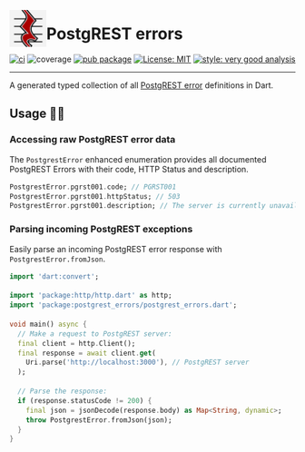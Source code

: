 [<img src="https://raw.githubusercontent.com/alestiago/postgrest_errors/b4d4f6422e3d5f61bba5582b3d6b7ffbfb1fcb9f/packages/postgrest_errors/assets/logo.png" width="65px" align="left"/>](https://cli.vgv.dev/)

# PostgREST errors

[![ci](https://img.shields.io/github/actions/workflow/status/alestiago/postgrest_errors/postgrest_errors_package.yaml)](https://github.com/alestiago/postgrest_errors/actions)
![coverage](https://img.shields.io/badge/coverage-100-green)
[![pub package](https://img.shields.io/pub/v/postgrest_errors.svg)](https://pub.dev/packages/postgrest_errors)
[![License: MIT](https://img.shields.io/badge/license-MIT-blue.svg)](https://opensource.org/licenses/MIT)
[![style: very good analysis](https://img.shields.io/badge/style-very_good_analysis-B22C89.svg)](https://pub.dev/packages/very_good_analysis)

---

A generated typed collection of all [PostgREST error](https://postgrest.org/en/stable/references/errors.html#postgrest-error-codes) definitions in Dart.

## Usage 🧑‍💻

### Accessing raw PostgREST error data

The `PostgrestError` enhanced enumeration provides all documented PostgREST Errors with their code, HTTP Status and description.

```dart
PostgrestError.pgrst001.code; // PGRST001
PostgrestError.pgrst001.httpStatus; // 503
PostgrestError.pgrst001.description; // The server is currently unavailable (because it is overloaded or down for maintenance). Generally, this is a temporary state.
```

### Parsing incoming PostgREST exceptions

Easily parse an incoming PostgREST error response with `PostgrestError.fromJson`.

```dart
import 'dart:convert';

import 'package:http/http.dart' as http;
import 'package:postgrest_errors/postgrest_errors.dart';

void main() async {
  // Make a request to PostgREST server:
  final client = http.Client();
  final response = await client.get(
    Uri.parse('http://localhost:3000'), // PostgREST server
  );

  // Parse the response:
  if (response.statusCode != 200) {
    final json = jsonDecode(response.body) as Map<String, dynamic>;
    throw PostgrestError.fromJson(json);
  }
}
```

